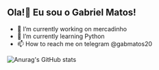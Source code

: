 ## Ola!👋 Eu sou o Gabriel Matos! 

- 🔭 I’m currently working on mercadinho
- 🌱 I’m currently learning Python
- 📫 How to reach me on telegram @gabmatos20

![Anurag's GitHub stats](https://github-readme-stats.vercel.app/api?username=sukunadotjpg&show_icons=true&theme=gruvbox)





